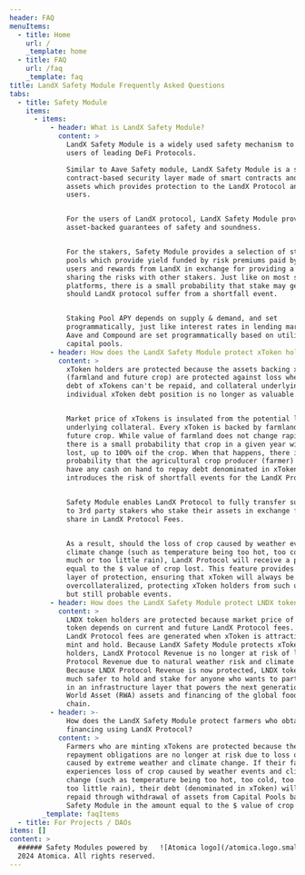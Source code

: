 ```yaml
---
header: FAQ
menuItems:
  - title: Home
    url: /
    _template: home
  - title: FAQ
    url: /faq
    _template: faq
title: LandX Safety Module Frequently Asked Questions
tabs:
  - title: Safety Module
    items:
      - items:
          - header: What is LandX Safety Module?
            content: >
              LandX Safety Module is a widely used safety mechanism to protect
              users of leading DeFi Protocols.  

              Similar to Aave Safety module, LandX Safety Module is a smart
              contract-based security layer made of smart contracts and staked
              assets which provides protection to the LandX Protocol and its
              users.


              For the users of LandX protocol, LandX Safety Module provides
              asset-backed guarantees of safety and soundness. 


              For the stakers, Safety Module provides a selection of staking
              pools which provide yield funded by risk premiums paid by LandX
              users and rewards from LandX in exchange for providing a stake and
              sharing the risks with other stakers. Just like on most staking
              platforms, there is a small probability that stake may get slashed
              should LandX protocol suffer from a shortfall event. 


              Staking Pool APY depends on supply & demand, and set
              programmatically, just like interest rates in lending markets like
              Aave and Compound are set programmatically based on utilization of
              capital pools. 
          - header: How does the LandX Safety Module protect xToken holders?
            content: >
              xToken holders are protected because the assets backing xToken
              (farmland and future crop) are protected against loss where there
              debt of xTokens can't be repaid, and collateral underlying an
              individual xToken debt position is no longer as valuable.


              Market price of xTokens is insulated from the potential loss of
              underlying collateral. Every xToken is backed by farmland and
              future crop. While value of farmland does not change rapidly,
              there is a small probability that crop in a given year will be
              lost, up to 100% oif the crop. When that happens, there is a small
              probability that the agricultural crop producer (farmer) will not
              have any cash on hand to repay debt denominated in xToken, which
              introduces the risk of shortfall events for the LandX Protocol.


              Safety Module enables LandX Protocol to fully transfer such risk
              to 3rd party stakers who stake their assets in exchange for a
              share in LandX Protocol Fees.


              As a result, should the loss of crop caused by weather events and
              climate change (such as temperature being too hot, too cold, too
              much or too little rain), LandX Protocol will receive a payout
              equal to the $ value of crop lost. This feature provides a unique
              layer of protection, ensuring that xToken will always be
              overcollateralized, protecting xToken holders from such unlikely
              but still probable events.
          - header: How does the LandX Safety Module protect LNDX token holders?
            content: >
              LNDX token holders are protected because market price of LNDX
              token depends on current and future LandX Protocol fees. In turn,
              LandX Protocol fees are generated when xToken is attractive to
              mint and hold. Because LandX Safety Module protects xToken
              holders, LandX Protocol Revenue is no longer at risk of losing
              Protocol Revenue due to natural weather risk and climate change.
              Because LNDX Protocol Revenue is now protected, LNDX token becomes
              much safer to hold and stake for anyone who wants to participate
              in an infrastructure layer that powers the next generation of Real
              World Asset (RWA) assets and financing of the global food supply
              chain.
          - header: >-
              How does the LandX Safety Module protect farmers who obtain
              financing using LandX Protocol?
            content: >
              Farmers who are minting xTokens are protected because their
              repayment obligations are no longer at risk due to loss of crop
              caused by extreme weather and climate change. If their farm
              experiences loss of crop caused by weather events and climate
              change (such as temperature being too hot, too cold, too much or
              too little rain), their debt (denominated in xToken) will be
              repaid through withdrawal of assets from Capital Pools backing the
              Safety Module in the amount equal to the $ value of crop lost up.
        _template: faqItems
  - title: For Projects / DAOs
items: []
content: >
  ###### Safety Modules powered by   ![Atomica logo](/atomica.logo.small.svg) ©
  2024 Atomica. All rights reserved.
---
```


